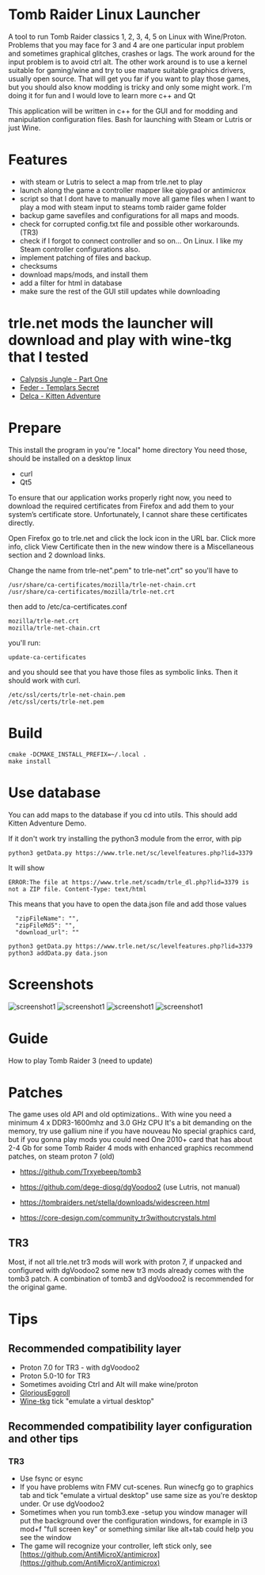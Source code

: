 # Tomb Raider Linux Launcher
A tool to run Tomb Raider classics 1, 2, 3, 4, 5 on Linux with Wine/Proton.
Problems that you may face for 3 and 4 are one particular input problem and
sometimes graphical glitches, crashes or lags. The work around for the input
problem is to avoid ctrl alt. The other work around is to use a kernel suitable
for gaming/wine and try to use mature suitable graphics drivers, usually open
source. That will get you far if you want to play those games, but you should
also know modding is tricky and only some might work. I'm doing it for fun
and I would love to learn more c++ and Qt

This application will be written in c++ for the GUI and for modding and
manipulation configuration files. Bash for launching with Steam or Lutris or just Wine.

# Features
* with steam or Lutris to select a map from trle.net to play
* launch along the game a controller mapper like qjoypad or antimicrox
* script so that I dont have to manually move all game files when I want to play a mod with steam input to steams tomb raider game folder
* backup game savefiles and configurations for all maps and moods.
* check for corrupted config.txt file and possible other workarounds. (TR3)
* check if I forgot to connect controller and so on... On Linux. I like my Steam controller configurations also.
* implement patching of files and backup.
* checksums
* download maps/mods, and install them
* add a filter for html in database
* make sure the rest of the GUI still updates while downloading 

# trle.net mods the launcher will download and play with wine-tkg that I tested
* [Calypsis Jungle - Part One](https://www.trle.net/sc/levelfeatures.php?lid=3500)
* [Feder - Templars Secret](https://www.trle.net/sc/levelfeatures.php?lid=3082)
* [Delca - Kitten Adventure](https://www.trle.net/sc/levelfeatures.php?lid=3379)


# Prepare
This install the program in you're ".local" home directory
You need those, should be installed on a desktop linux

* curl
* Qt5

To ensure that our application works properly right now, you need to download the
required certificates from Firefox and add them to your system’s certificate store.
Unfortunately, I cannot share these certificates directly.

Open Firefox go to trle.net and click the lock icon in the URL bar.
Click more info, click View Certificate then in the new window
there is a Miscellaneous section and 2 download links.

Change the name from
trle-net".pem" to trle-net".crt" so you'll have to

```
/usr/share/ca-certificates/mozilla/trle-net-chain.crt
/usr/share/ca-certificates/mozilla/trle-net.crt
```
then add to /etc/ca-certificates.conf
```
mozilla/trle-net.crt
mozilla/trle-net-chain.crt
```
you'll run:

```
update-ca-certificates
```
and you should see that you have those files as symbolic links.
Then it should work with curl.
```
/etc/ssl/certs/trle-net-chain.pem
/etc/ssl/certs/trle-net.pem
```

# Build

```shell
cmake -DCMAKE_INSTALL_PREFIX=~/.local .
make install
```

# Use database

You can add maps to the database if you cd into utils.
This should add Kitten Adventure Demo.


If it don't work try installing the
python3 module from the error, with pip

```shell
python3 getData.py https://www.trle.net/sc/levelfeatures.php?lid=3379

```

It will show
```
ERROR:The file at https://www.trle.net/scadm/trle_dl.php?lid=3379 is not a ZIP file. Content-Type: text/html
```
This means that you have to open the data.json file and add those values
```
  "zipFileName": "",
  "zipFileMd5": "",
  "download_url": ""
```

```shell
python3 getData.py https://www.trle.net/sc/levelfeatures.php?lid=3379
python3 addData.py data.json

```
# Screenshots
![screenshot1](https://raw.githubusercontent.com/noisecode3/TombRaiderLinuxLauncher/main/doc/screenshot1.jpg)
![screenshot1](https://raw.githubusercontent.com/noisecode3/TombRaiderLinuxLauncher/main/doc/screenshot2.jpg)
![screenshot1](https://raw.githubusercontent.com/noisecode3/TombRaiderLinuxLauncher/main/doc/screenshot3.jpg)
![screenshot1](https://raw.githubusercontent.com/noisecode3/TombRaiderLinuxLauncher/main/doc/screenshot4.jpg)

# Guide

How to play Tomb Raider 3 (need to update)

# Patches
The game uses old API and old optimizations..
With wine you need a minimum
4 x DDR3-1600mhz and 3.0 GHz CPU
It's a bit demanding on the memory, try use gallium nine if you have nouveau
No special graphics card, but if you gonna play mods you could need
One 2010+ card that has about 2-4 Gb for some Tomb Raider 4 mods with enhanced graphics
recommend patches, on steam proton 7 (old)
* https://github.com/Trxyebeep/tomb3

* https://github.com/dege-diosg/dgVoodoo2 (use Lutris, not manual)
* https://tombraiders.net/stella/downloads/widescreen.html
* https://core-design.com/community_tr3withoutcrystals.html

## TR3
Most, if not all trle.net tr3 mods will work with proton 7, if unpacked and configured with dgVoodoo2
some new tr3 mods already comes with the tomb3 patch. A combination of tomb3 and dgVoodoo2 is recommended for the original game.

# Tips
## Recommended compatibility layer
* Proton 7.0 for TR3 - with dgVoodoo2
* Proton 5.0-10 for TR3
* Sometimes avoiding Ctrl and Alt will make wine/proton
* [GloriousEggroll](https://github.com/GloriousEggroll/proton-ge-custom/releases/tag/6.21-GE-2)
* [Wine-tkg](https://github.com/Frogging-Family/wine-tkg-git/releases/tag/7.6.r12.g51472395) tick "emulate a virtual desktop"

## Recommended compatibility layer configuration and other tips
### TR3
* Use fsync or esync
* If you have problems witn FMV cut-scenes. Run winecfg go to graphics tab and tick "emulate a virtual desktop" use same size as you're desktop under. Or use dgVoodoo2
* Sometimes when you run tomb3.exe -setup you window manager will put the background over the configuration windows, for example in i3 mod+f "full screen key" or something similar like alt+tab could help you see the window
* The game will recognize your controller, left stick only, see [https://github.com/AntiMicroX/antimicrox](https://github.com/AntiMicroX/antimicrox)
